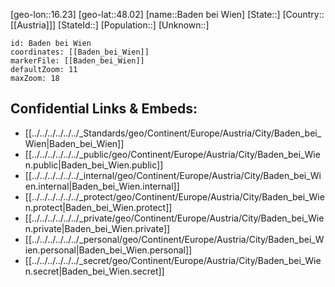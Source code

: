 ﻿---
location: [48.02,16.23]
mapzoom: [7,12] 
mapmarker: city 
type: City
tags:
- geo/City


SpocWebEntityId: 28980
isDeleted: false
confidential: public

---
[geo-lon::16.23]
[geo-lat::48.02]
[name::Baden bei Wien]
[State::]
[Country::[[Austria]]]
[StateId::]
[Population::]
[Unknown::]


```leaflet
id: Baden bei Wien
coordinates: [[Baden_bei_Wien]]
markerFile: [[Baden_bei_Wien]]
defaultZoom: 11 
maxZoom: 18
```


## Confidential Links & Embeds: 
- [[../../../../../../_Standards/geo/Continent/Europe/Austria/City/Baden_bei_Wien|Baden_bei_Wien]] 
- [[../../../../../../_public/geo/Continent/Europe/Austria/City/Baden_bei_Wien.public|Baden_bei_Wien.public]] 
- [[../../../../../../_internal/geo/Continent/Europe/Austria/City/Baden_bei_Wien.internal|Baden_bei_Wien.internal]] 
- [[../../../../../../_protect/geo/Continent/Europe/Austria/City/Baden_bei_Wien.protect|Baden_bei_Wien.protect]] 
- [[../../../../../../_private/geo/Continent/Europe/Austria/City/Baden_bei_Wien.private|Baden_bei_Wien.private]] 
- [[../../../../../../_personal/geo/Continent/Europe/Austria/City/Baden_bei_Wien.personal|Baden_bei_Wien.personal]] 
- [[../../../../../../_secret/geo/Continent/Europe/Austria/City/Baden_bei_Wien.secret|Baden_bei_Wien.secret]] 
